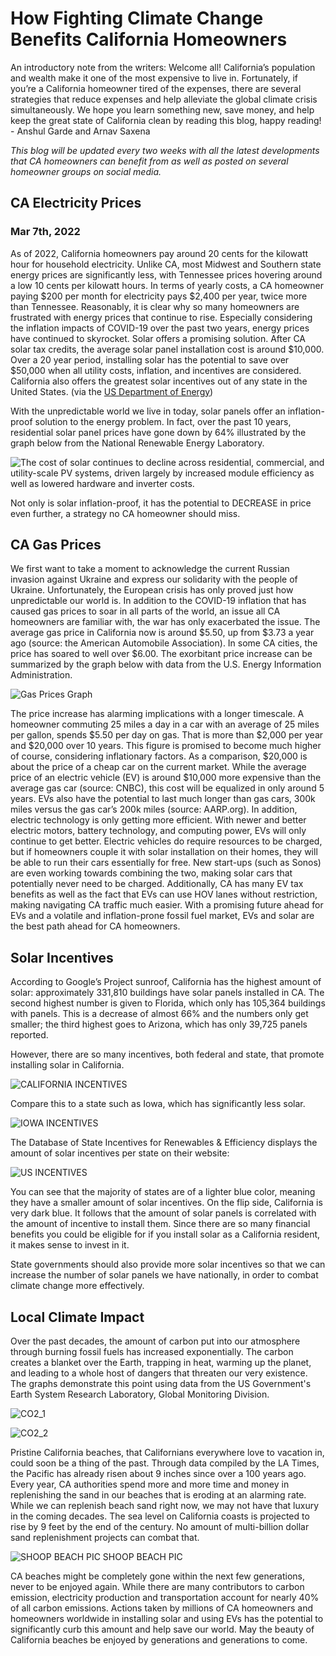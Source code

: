 # How Fighting Climate Change Benefits California Homeowners

An introductory note from the writers: 
Welcome all! California’s population and wealth make it one of the most expensive to live in. Fortunately, if you’re a California homeowner tired of the expenses, there are several strategies that reduce expenses and help alleviate the global climate crisis simultaneously. We hope you learn something new, save money, and help keep the great state of California clean by reading this blog, happy reading! - Anshul Garde and Arnav Saxena

_This blog will be updated every two weeks with all the latest developments that CA homeowners can benefit from as well as posted on several homeowner groups on social media._

## CA Electricity Prices
### Mar 7th, 2022

  As of 2022, California homeowners pay around 20 cents for the kilowatt hour for household electricity. Unlike CA, most Midwest and Southern state energy prices are significantly less, with Tennessee prices hovering around a low 10 cents per kilowatt hours. In terms of yearly costs, a CA homeowner paying $200 per month for electricity pays $2,400 per year, twice more than Tennessee. Reasonably, it is clear why so many homeowners are frustrated with energy prices that continue to rise. Especially considering the inflation impacts of COVID-19 over the past two years, energy prices have continued to skyrocket. Solar offers a promising solution. After CA solar tax credits, the average solar panel installation cost is around $10,000. Over a 20 year period, installing solar has the potential to save over $50,000 when all utility costs, inflation, and incentives are considered. California also offers the greatest solar incentives out of any state in the United States. (via the [US Department of Energy](https://www.energysage.com/local-data/solar-panel-cost/ca/#))
  
With the unpredictable world we live in today, solar panels offer an inflation-proof solution to the energy problem. 
In fact, over the past 10 years, residential solar panel prices have gone down by 64% illustrated by the graph below from the National Renewable Energy Laboratory.

![The cost of solar continues to decline across residential, commercial, and utility-scale PV systems, driven largely by increased module efficiency as well as lowered hardware and inverter costs.](https://www.nrel.gov/news/program/2021/images/pv-2up-825.jpg)

Not only is solar inflation-proof, it has the potential to DECREASE in price even further, a strategy no CA homeowner should miss. 

## CA Gas Prices

We first want to take a moment to acknowledge the current Russian invasion against Ukraine and express our solidarity with the people of Ukraine. Unfortunately, the European crisis has only proved just how unpredictable our world is. In addition to the COVID-19 inflation that has caused gas prices to soar in all parts of the world, an issue all CA homeowners are familiar with, the war has only exacerbated the issue. The average gas price in California now is around $5.50, up from $3.73 a year ago (source: the American Automobile Association). In some CA cities, the price has soared to well over $6.00. The exorbitant price increase can be summarized by the graph below with data from the U.S. Energy Information Administration.

![Gas Prices Graph](https://media.discordapp.net/attachments/893276834500853843/950638222810153000/chart.png)

The price increase has alarming implications with a longer timescale. A homeowner commuting 25 miles a day in a car with an average of 25 miles per gallon, spends $5.50 per day on gas. That is more than $2,000 per year and $20,000 over 10 years. This figure is promised to become much higher of course, considering inflationary factors. As a comparison, $20,000 is about the price of a cheap car on the current market. While the average price of an electric vehicle (EV) is around $10,000 more expensive than the average gas car (source: CNBC), this cost will be equalized in only around 5 years. EVs also have the potential to last much longer than gas cars, 300k miles versus the gas car’s 200k miles (source: AARP.org). 
In addition, electric technology is only getting more efficient. With newer and better electric motors, battery technology, and computing power, EVs will only continue to get better. Electric vehicles do require resources to be charged, but if homeowners couple it with solar installation on their homes, they will be able to run their cars essentially for free. New start-ups (such as Sonos) are even working towards combining the two, making solar cars that potentially never need to be charged. Additionally, CA has many EV tax benefits as well as the fact that EVs can use HOV lanes without restriction, making navigating CA traffic much easier. With a promising future ahead for EVs and a volatile and inflation-prone fossil fuel market, EVs and solar are the best path ahead for CA homeowners.

## Solar Incentives
According to Google’s Project sunroof, California has the highest amount of solar: approximately 331,810 buildings have solar panels installed in CA. The second highest number is given to Florida, which only has 105,364 buildings with panels. This is a decrease of almost 66% and the numbers only get smaller; the third highest goes to Arizona, which has only 39,725 panels reported. 

However, there are so many incentives, both federal and state, that promote installing solar in California. 

![CALIFORNIA INCENTIVES](https://user-images.githubusercontent.com/44127903/157179876-adc55457-fa55-42a4-978b-d7a5e47125f0.png)

Compare this to a state such as Iowa, which has significantly less solar. 

![IOWA INCENTIVES](https://user-images.githubusercontent.com/44127903/157180001-212ad658-16be-4b1d-8d35-28c0c090465f.png)

The Database of State Incentives for Renewables & Efficiency displays the amount of solar incentives per state on their website:

![US INCENTIVES](https://media.discordapp.net/attachments/893276834500853843/950638223565144085/incentives.PNG?width=1626&height=1002)

You can see that the majority of states are of a lighter blue color, meaning they have a smaller amount of solar incentives. On the flip side, California is very dark blue. It follows that the amount of solar panels is correlated with the amount of incentive to install them. Since there are so many financial benefits you could be eligible for if you install solar as a California resident, it makes sense to invest in it.

State governments should also provide more solar incentives so that we can increase the number of solar panels we have nationally, in order to combat climate change more effectively.

## Local Climate Impact
Over the past decades, the amount of carbon put into our atmosphere through burning fossil fuels has increased exponentially. The carbon creates a blanket over the Earth, trapping in heat, warming up the planet, and leading to a whole host of dangers that threaten our very existence. The graphs demonstrate this point using data from the US Government's Earth System Research Laboratory, Global Monitoring Division.

![CO2_1](https://media.discordapp.net/attachments/893276834500853843/950638223187660810/co2_emissions.png)

![CO2_2](https://media.discordapp.net/attachments/893276834500853843/950638223380590612/co2_groth_rate.png)

Pristine California beaches, that Californians everywhere love to vacation in, could soon be a thing of the past. Through data compiled by the LA Times, the Pacific has already risen about 9 inches since over a 100 years ago. Every year, CA authorities spend more and more time and money in replenishing the sand in our beaches that is eroding at an alarming rate. While we can replenish beach sand right now, we may not have that luxury in the coming decades. The sea level on California coasts is projected to rise by 9 feet by the end of the century. No amount of multi-billion dollar sand replenishment projects can combat that. 

![SHOOP BEACH PIC SHOOP BEACH PIC](https://user-images.githubusercontent.com/44127903/157179164-7da604e8-3837-437c-a57d-f38e2303948d.png)

CA beaches might be completely gone within the next few generations, never to be enjoyed again. While there are many contributors to carbon emission, electricity production and transportation account for nearly 40% of all carbon emissions. Actions taken by millions of CA homeowners and homeowners worldwide in installing solar and using EVs has the potential to significantly curb this amount and help save our world. May the beauty of California beaches be enjoyed by generations and generations to come.
